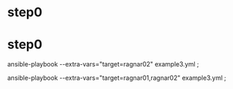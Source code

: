 # step0
# step0

ansible-playbook  --extra-vars="target=ragnar02" example3.yml ;

ansible-playbook  --extra-vars="target=ragnar01,ragnar02" example3.yml ;


